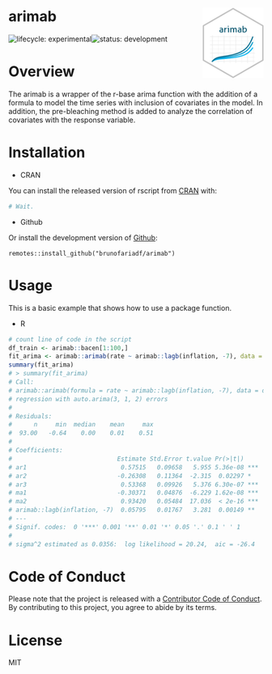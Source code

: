 # arimab <img src="man/figure/arimab.png" align="right" width="120" />
![lifecycle:
experimental](https://img.shields.io/badge/lifecycle-experimental-lightgrey)![status:
development](https://img.shields.io/badge/status-development-blue)

# Overview

The arimab is a wrapper of the r-base arima function with the addition of a formula to model the time series with inclusion of covariates in the model. In addition, the pre-bleaching method is added to analyze the correlation of covariates with the response variable.

# Installation

- CRAN

You can install the released version of rscript from [CRAN](https://CRAN.R-project.org) with:

``` r
# Wait.
```

- Github

Or install the development version of [Github](https://github.com/):

```
remotes::install_github("brunofariadf/arimab")
```

# Usage

This is a basic example that shows how to use a package function.

- R
``` r
# count line of code in the script
df_train <- arimab::bacen[1:100,]
fit_arima <- arimab::arimab(rate ~ arimab::lagb(inflation, -7), data = df_train)
summary(fit_arima)
# > summary(fit_arima)
# Call:
# arimab::arimab(formula = rate ~ arimab::lagb(inflation, -7), data = df_train)
# regression with auto.arima(3, 1, 2) errors
# 
# Residuals:
#      n     min  median    mean     max
#  93.00   -0.64    0.00    0.01    0.51
# 
# Coefficients:
#                             Estimate Std.Error t.value Pr(>|t|)
# ar1                          0.57515   0.09658   5.955 5.36e-08 ***
# ar2                         -0.26308   0.11364  -2.315  0.02297 *
# ar3                          0.53368   0.09926   5.376 6.30e-07 ***
# ma1                         -0.30371   0.04876  -6.229 1.62e-08 ***
# ma2                          0.93420   0.05484  17.036  < 2e-16 ***
# arimab::lagb(inflation, -7)  0.05795   0.01767   3.281  0.00149 **
# ---
# Signif. codes:  0 '***' 0.001 '**' 0.01 '*' 0.05 '.' 0.1 ' ' 1
# 
# sigma^2 estimated as 0.0356:  log likelihood = 20.24,  aic = -26.4
```

# Code of Conduct

Please note that the project is released with a [Contributor Code of Conduct](https://contributor-covenant.org/version/2/0/CODE_OF_CONDUCT.html). By contributing to this project, you agree to abide by its terms.

# License

MIT
